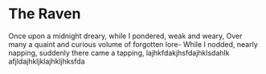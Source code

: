 # The Raven

Once upon a midnight dreary, while I pondered, weak and weary,
Over many a quaint and curious volume of forgotten lore-
While I nodded, nearly napping, suddenly there came a tapping,
lajhkfdakjhsfdajhklsdahlk
afjldajhkljklajhkljhksfda